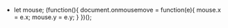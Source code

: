 - let mouse;
  (function(){
    document.onmousemove = function(e){
      mouse.x = e.x;
      mouse.y = e.y;
    }
  })();